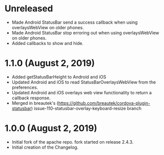 # Unreleased
- Made Android StatusBar send a success callback when using overlaysWebView on older phones.
- Made Android StatusBar stop erroring out when using overlaysWebView on older phones.
- Added callbacks to show and hide.

# 1.1.0 (August 2, 2019)
- Added getStatusBarHeight to Android and iOS
- Updated Android and iOS to read StatusBarOverlaysWebView from the preferences.
- Updated Android and iOS overlays web view functionality to return a callback response.
- Merged in breautek's (https://github.com/breautek/cordova-plugin-statusbar) issue-110-statusbar-overlay-keyboard-resize branch

# 1.0.0 (August 2, 2019)
- Initial fork of the apache repo. fork started on release 2.4.3.
- Initial creation of the Changelog.
